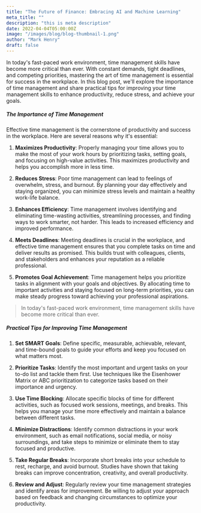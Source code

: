 ```yaml
---
title: "The Future of Finance: Embracing AI and Machine Learning"
meta_title: ""
description: "this is meta description"
date: 2022-04-04T05:00:00Z
image: "/images/blog/blog-thumbnail-1.png"
author: "Mark Henry"
draft: false
---
```


In today's fast-paced work environment, time management skills have become more critical than ever. With constant demands, tight deadlines, and competing priorities, mastering the art of time management is essential for success in the workplace. In this blog post, we'll explore the importance of time management and share practical tips for improving your time management skills to enhance productivity, reduce stress, and achieve your goals.

##### The Importance of Time Management

Effective time management is the cornerstone of productivity and success in the workplace. Here are several reasons why it's essential:

1. **Maximizes Productivity**: Properly managing your time allows you to make the most of your work hours by prioritizing tasks, setting goals, and focusing on high-value activities. This maximizes productivity and helps you accomplish more in less time.

2. **Reduces Stress**: Poor time management can lead to feelings of overwhelm, stress, and burnout. By planning your day effectively and staying organized, you can minimize stress levels and maintain a healthy work-life balance.

3. **Enhances Efficiency**: Time management involves identifying and eliminating time-wasting activities, streamlining processes, and finding ways to work smarter, not harder. This leads to increased efficiency and improved performance.

4. **Meets Deadlines**: Meeting deadlines is crucial in the workplace, and effective time management ensures that you complete tasks on time and deliver results as promised. This builds trust with colleagues, clients, and stakeholders and enhances your reputation as a reliable professional.

5. **Promotes Goal Achievement**: Time management helps you prioritize tasks in alignment with your goals and objectives. By allocating time to important activities and staying focused on long-term priorities, you can make steady progress toward achieving your professional aspirations.

> In today's fast-paced work environment, time management skills have become more critical than ever.

##### Practical Tips for Improving Time Management

1. **Set SMART Goals**: Define specific, measurable, achievable, relevant, and time-bound goals to guide your efforts and keep you focused on what matters most.

2. **Prioritize Tasks**: Identify the most important and urgent tasks on your to-do list and tackle them first. Use techniques like the Eisenhower Matrix or ABC prioritization to categorize tasks based on their importance and urgency.

3. **Use Time Blocking**: Allocate specific blocks of time for different activities, such as focused work sessions, meetings, and breaks. This helps you manage your time more effectively and maintain a balance between different tasks.

4. **Minimize Distractions**: Identify common distractions in your work environment, such as email notifications, social media, or noisy surroundings, and take steps to minimize or eliminate them to stay focused and productive.

5. **Take Regular Breaks**: Incorporate short breaks into your schedule to rest, recharge, and avoid burnout. Studies have shown that taking breaks can improve concentration, creativity, and overall productivity.

6. **Review and Adjust**: Regularly review your time management strategies and identify areas for improvement. Be willing to adjust your approach based on feedback and changing circumstances to optimize your productivity.
